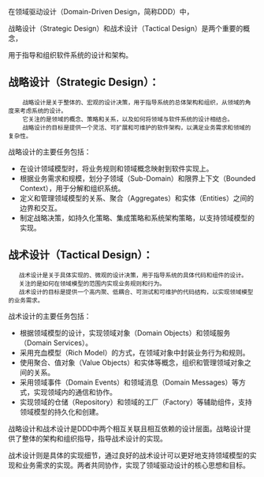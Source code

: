 在领域驱动设计（Domain-Driven Design，简称DDD）中，

战略设计（Strategic Design）和战术设计（Tactical Design）是两个重要的概念，

用于指导和组织软件系统的设计和架构。

战略设计（Strategic Design）：
---
        战略设计是关于整体的、宏观的设计决策，用于指导系统的总体架构和组织，从领域的角度来考虑系统的设计。
        它关注的是领域的概念、策略和关系，以及如何将领域与软件系统的设计相结合。
        战略设计的目标是提供一个灵活、可扩展和可维护的软件架构，以满足业务需求和领域的复杂性。

战略设计的主要任务包括：
- 在设计领域模型时，将业务规则和领域概念映射到软件实现上。
- 根据业务需求和规模，划分子领域（Sub-Domain）和限界上下文（Bounded Context），用于分解和组织系统。
- 定义和管理领域模型的关系、聚合（Aggregates）和实体（Entities）之间的边界和交互。
- 制定战略决策，如持久化策略、集成策略和系统架构策略，以支持领域模型的实现。

战术设计（Tactical Design）：
---
       战术设计是关于具体实现的、微观的设计决策，用于指导系统的具体代码和组件的设计。
       关注的是如何在领域模型的范围内实现业务规则和行为。
       战术设计的目标是提供一个高内聚、低耦合、可测试和可维护的代码结构，以实现领域模型的业务需求。

战术设计的主要任务包括：
- 根据领域模型的设计，实现领域对象（Domain Objects）和领域服务（Domain Services）。
- 采用充血模型（Rich Model）的方式，在领域对象中封装业务行为和规则。
- 使用聚合、值对象（Value Objects）和实体等概念，组织和管理领域对象之间的关系。
- 采用领域事件（Domain Events）和领域消息（Domain Messages）等方式，实现领域内的通信和协作。
- 实现领域的仓储（Repository）和领域的工厂（Factory）等辅助组件，支持领域模型的持久化和创建。

战略设计和战术设计是DDD中两个相互关联且相互依赖的设计层面。战略设计提供了整体的架构和组织指导，指导战术设计的实现。

战术设计则是具体的实现细节，通过良好的战术设计可以更好地支持领域模型的实现和业务需求的实现。两者共同协作，实现了领域驱动设计的核心思想和目标。